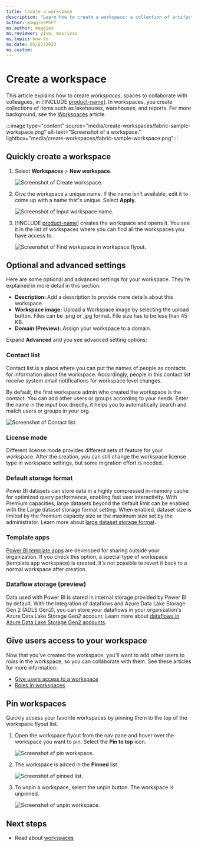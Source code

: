 ```yaml
---
title: Create a workspace
description: "Learn how to create a workspace: a collection of artifacts such as lakehouses, warehouses, and reports built to deliver key metrics for your organization."
author: maggiesMSFT
ms.author: maggies
ms.reviewer: yicw, mesrivas
ms.topic: how-to
ms.date: 05/23/2023
ms.custom: 
---
```

# Create a workspace

This article explains how to create *workspaces*, spaces to collaborate with colleagues, in [!INCLUDE [product-name](../includes/product-name.md)]. In workspaces, you create collections of items such as lakehouses, warehouses, and reports. For more background, see the [Workspaces](workspaces.md) article.

:::image type="content" source="media/create-workspaces/fabric-sample-workspace.png" alt-text="Screenshot of a workspace." lightbox="media/create-workspaces/fabric-sample-workspace.png":::

## Quickly create a workspace

1. Select **Workspaces** > **New workspace**.
   
     ![Screenshot of Create workspace.](media/create-workspaces/fabric-new-workspaces.png)

2. Give the workspace a unique name. If the name isn't available, edit it to come up with a name that's unique. Select **Apply**.

     ![Screenshot of Input workspace name.](media/create-workspaces/fabric-quickly-create-workspace.png)

3. [!INCLUDE [product-name](../includes/product-name.md)] creates the workspace and opens it. You see it in the list of workspaces where you can find all the workspaces you have access to.

   ![Screenshot of Find workspace in workspace flyout.](media/create-workspaces/fabric-workspace-in-flyout.png)

## Optional and advanced settings

Here are some optional and advanced settings for your workspace. They're explained in more detail in this section.

- **Description:** Add a description to provide more details about this workspace.
- **Workspace image:** Upload a Workspace image by selecting the upload button. Files can be .png or .jpg format. File size has to be less than 45 KB.
- **Domain (Preview):** Assign your workspace to a domain.
  
Expand **Advanced** and you see advanced setting options:

### Contact list

Contact list is a place where you can put the names of people as contacts for information about the workspace. Accordingly, people in this contact list receive system email notifications for workspace level changes. 

By default, the first workspace admin who created the workspace is the contact. You can add other users or groups according to your needs. Enter the name in the input box directly, it helps you to automatically search and match users or groups in your org.

![Screenshot of Contact list.](media/create-workspaces/fabric-contact-list.png)

### License mode

Different license mode provides different sets of feature for your workspace. After the creation, you can still change the workspace license type in workspace settings, but some migration effort is needed. 

### Default storage format

Power BI datasets can store data in a highly compressed in-memory cache for optimized query performance, enabling fast user interactivity. With Premium capacities, large datasets beyond the default limit can be enabled with the Large dataset storage format setting. When enabled, dataset size is limited by the Premium capacity size or the maximum size set by the administrator. Learn more about [large dataset storage format](/power-bi/enterprise/service-premium-large-models#enable-large-models).

### Template apps
  
[Power BI template apps](/power-bi/connect-data/service-template-apps-overview) are developed for sharing outside your organization. If you check this option, a special type of workspace (template app workspace) is created. It's not possible to revert it back to a normal workspace after creation.
  
### Dataflow storage (preview)

Data used with Power BI is stored in internal storage provided by Power BI by default. With the integration of dataflows and Azure Data Lake Storage Gen 2 (ADLS Gen2), you can store your dataflows in your organization's Azure Data Lake Storage Gen2 account. Learn more about [dataflows in Azure Data Lake Storage Gen2 accounts](/power-bi/transform-model/dataflows/dataflows-azure-data-lake-storage-integration#considerations-and-limitations).

## Give users access to your workspace

Now that you've created the workspace, you'll want to add other users to *roles* in the workspace, so you can collaborate with them. See these articles for more information:

- [Give users access to a workspace](give-access-workspaces.md)
- [Roles in workspaces](roles-workspaces.md)

## Pin workspaces

Quickly access your favorite workspaces by pinning them to the top of the workspace flyout list. 

1. Open the workspace flyout from the nav pane and hover over the workspace you want to pin. Select the **Pin to top** icon.

    ![Screenshot of pin workspace.](media/create-workspaces/pin-workspace.png)

1. The workspace is added in the **Pinned** list.

    ![Screenshot of pinned list.](media/create-workspaces/pinned-list.png)

1. To unpin a workspace, select the unpin button. The workspace is unpinned.

    ![Screenshot of unpin workspace.](media/create-workspaces/unpin-workspace.png)

## Next steps

* Read about [workspaces](workspaces.md)
